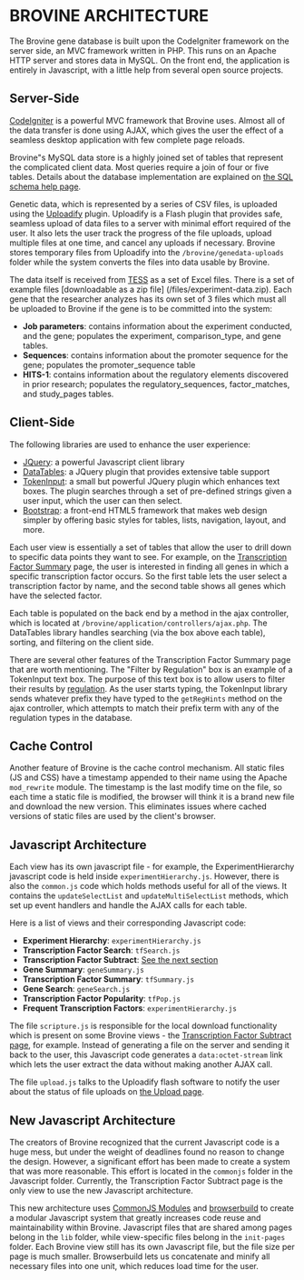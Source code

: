 BROVINE ARCHITECTURE
====================
The Brovine gene database is built upon the CodeIgniter framework on the
server side, an MVC framework written in PHP. This runs on an Apache HTTP server
and stores data in MySQL. On the front end, the application is entirely in
Javascript, with a little help from several open source projects.

Server-Side
-----------
[CodeIgniter](http://ellislab.com/codeigniter) is a powerful MVC framework that
Brovine uses. Almost all of the data transfer is done using AJAX, which gives
the user the effect of a seamless desktop application with few complete page
reloads.

Brovine&quot;s MySQL data store is a highly joined set of tables that represent
the complicated client data. Most queries require a join of four or five tables.
Details about the database implementation are explained on [the SQL schema help
page](/help/SQLSchema).

Genetic data, which is represented by a series of CSV files, is uploaded using
the [Uploadify](http://www.uploadify.com/) plugin. Uploadify is a Flash plugin that 
provides safe, seamless upload of data files to a server with minimal effort
required of the user. It also lets the user track the progress of the file
uploads, upload multiple files at one time, and cancel any uploads if necessary.
Brovine stores temporary files from Uploadify into the `/brovine/genedata-uploads`
folder while the system converts the files into data usable by Brovine.

The data itself is received from [TESS](/help/glossary#tess) as a set of Excel
files. There is a set of example files [downloadable as a zip file]
(/files/experiment-data.zip). Each gene
that the researcher analyzes has its own set of 3 files which must all be
uploaded to Brovine if the gene is to be committed into the system:

  + **Job parameters**: contains information about the experiment conducted,
    and the gene; populates the experiment, comparison_type, and gene tables.
  + **Sequences**: contains information about the promoter sequence for the gene;
    populates the promoter_sequence table
  + **HITS-1**: contains information about the regulatory elements discovered in
    prior research; populates the regulatory_sequences, factor_matches, and
    study_pages tables.

Client-Side
-----------
The following libraries are used to enhance the user experience:

  + [JQuery](http://jquery.com/): a powerful Javascript client library
  + [DataTables](http://www.datatables.net/): a JQuery plugin that provides
  extensive table support
  + [TokenInput](http://loopj.com/jquery-tokeninput/): a small but powerful
  JQuery plugin which enhances text boxes. The plugin searches through a set of
  pre-defined strings given a user input, which the user can then select.
  + [Bootstrap](http://twitter.github.io/bootstrap/index.html): a front-end
  HTML5 framework that makes web design simpler by offering basic styles
  for tables, lists, navigation, layout, and more.

Each user view is essentially a set of tables that allow the user to drill down
to specific data points they want to see. For example, on the [Transcription
Factor Summary](/help/ViewDescriptions#tf_summary) page, the user is interested
in finding all genes in which a specific transcription factor occurs. So the
first table lets the user select a transcription factor by name, and the second
table shows all genes which have the selected factor.

Each table is populated on the back end by a method in the ajax controller,
which is located at `/brovine/application/controllers/ajax.php`. The DataTables
library handles searching (via the box above each table), sorting, and filtering
on the client side.

There are several other features of the Transcription Factor Summary page that
are worth mentioning. The "Filter by Regulation" box is an example of a
TokenInput text box. The purpose of this text box is to allow users to filter
their results by [regulation](/help/glossary#regulation). As the user starts 
typing, the TokenInput library sends whatever prefix they have typed to the
`getRegHints` method on the  ajax controller, which attempts to match their
prefix term with any of the regulation types in the database.

Cache Control
-------------
Another feature of Brovine is the cache control mechanism. All static files (JS
and CSS) have a timestamp appended to their name using the Apache `mod_rewrite`
module. The timestamp is the last modify time on the file, so each time a static
file is modified, the browser will think it is a brand new file and download
the new version. This eliminates issues where cached versions of static files
are used by the client&apos;s browser.

Javascript Architecture
-----------------------
Each view has its own javascript file - for example, the ExperimentHierarchy
javascript code is held inside `experimentHierarchy.js`. However, there is also
the `common.js` code which holds methods useful for all of the views. It
contains the `updateSelectList` and `updateMultiSelectList` methods, which
set up event handlers and handle the AJAX calls for each table.

Here is a list of views and their corresponding Javascript code:

 + **Experiment Hierarchy**: `experimentHierarchy.js`
 + **Transcription Factor Search**: `tfSearch.js`
 + **Transcription Factor Subtract**: [See the next section](#js_arch)
 + **Gene Summary**: `geneSummary.js`
 + **Transcription Factor Summary**: `tfSummary.js`
 + **Gene Search**: `geneSearch.js`
 + **Transcription Factor Popularity**: `tfPop.js`
 + **Frequent Transcription Factors**: `experimentHierarchy.js`

The file `scripture.js` is responsible for the local download functionality
which is present on some Brovine views - the [Transcription Factor Subtract
page](help/ViewDescriptions#tf_summary), for example. Instead of generating a
file on the server and sending it back to the user, this Javascript code
generates a `data:octet-stream` link which lets the user extract the data without
making another AJAX call.

The file `upload.js` talks to the Uploadify flash software to notify the user
about the status of file uploads on [the Upload page](/Upload).

New Javascript Architecture
---------------------------
The creators of Brovine recognized that the current Javascript code is a huge
mess, but under the weight of deadlines found no reason to change the design.
However, a significant effort has been made to create a system that was more
reasonable. This effort is located in the `commonjs` folder in the Javascript
folder. Currently, the Transcription Factor Subtract page is the only view to
use the new Javascript architecture.

This new architecture uses [CommonJS Modules](http://wiki.commonjs.org/wiki/Modules/1.1.1)
and [browserbuild](https://github.com/LearnBoost/browserbuild) to create a
modular Javascript system that greatly increases code reuse and maintainability
within Brovine. Javascript files that are shared among pages belong in the `lib`
folder, while view-specific files belong in the `init-pages` folder. Each Brovine
view still has its own Javascript file, but the file size per page is much
smaller. Browserbuild lets us concatenate and minify all necessary files into
one unit, which reduces load time for the user.
